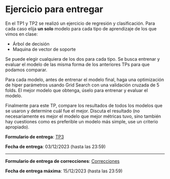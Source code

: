 # Ejercicio para entregar

En el TP1 y TP2 se realizó un ejercicio de regresión y clasificación. Para cada caso elija **un solo** modelo para cada tipo de aprendizaje de los que vimos en clase:
- Árbol de decisión
- Maquina de vector de soporte

Se puede elegir cualquiera de los dos para cada tipo. Se busca entrenar y evaluar el modelo de las misma forma de los anteriores TPs para que podamos comparar.

Para cada modelo, antes de entrenar el modelo final, haga una optimización de hiper parámetros usando Grid Search con una validación cruzada de 5 folds. El mejor modelo que obtenga, úselo para entrenar y evaluar el modelo.

Finalmente para este TP, compare los resultados de todos los modelos que se usaron y determine cuál fue el mejor. Discuta el resultado (no necesariamente es mejor el modelo que mejor métricas tuvo, sino también hay cuestiones como es preferible un modelo más simple, use un criterio apropiado).

**Formulario de entrega**: [TP3](https://forms.gle/4XNV5KMfz6QeCSLR6)

**Fecha de entrega**: 03/12/2023 (hasta las 23:59)

----
**Formulario de entrega de correcciones**: [Correcciones](https://forms.gle/3bXegAQawU5EeSFx8)

**Fecha de entrega máxima**: 15/12/2023 (hasta las 23:59)